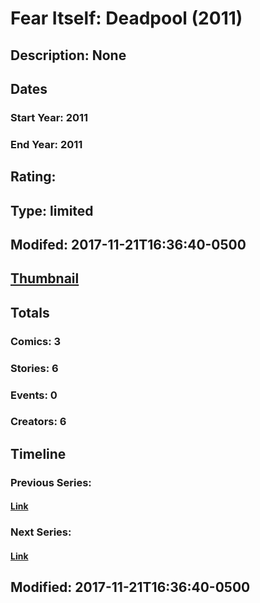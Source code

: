 # Fear Itself: Deadpool (2011)
## Description: None
## Dates
### Start Year: 2011
### End Year: 2011
## Rating: 
## Type: limited
## Modifed: 2017-11-21T16:36:40-0500
## [Thumbnail](http://i.annihil.us/u/prod/marvel/i/mg/3/70/5a149c5285a28.jpg)
## Totals
### Comics: 3
### Stories: 6
### Events: 0
### Creators: 6
## Timeline
### Previous Series: 
#### [Link]()
### Next Series: 
#### [Link]()
## Modified: 2017-11-21T16:36:40-0500
